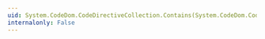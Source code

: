 ```yaml
---
uid: System.CodeDom.CodeDirectiveCollection.Contains(System.CodeDom.CodeDirective)
internalonly: False
---
```

